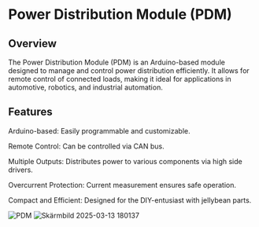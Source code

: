 # Power Distribution Module (PDM)

## Overview

The Power Distribution Module (PDM) is an Arduino-based module designed to manage and control power distribution efficiently. It allows for remote control of connected loads, making it ideal for applications in automotive, robotics, and industrial automation.

## Features

Arduino-based: Easily programmable and customizable.

Remote Control: Can be controlled via CAN bus.

Multiple Outputs: Distributes power to various components via high side drivers.

Overcurrent Protection: Current measurement ensures safe operation.

Compact and Efficient: Designed for the DIY-entusiast with jellybean parts.

![PDM](https://github.com/user-attachments/assets/044d9745-2c29-41c3-9a3b-81cb4a73fb43)
![Skärmbild 2025-03-13 180137](https://github.com/user-attachments/assets/97fbb85b-61eb-4712-b65f-b259e37723fd)
